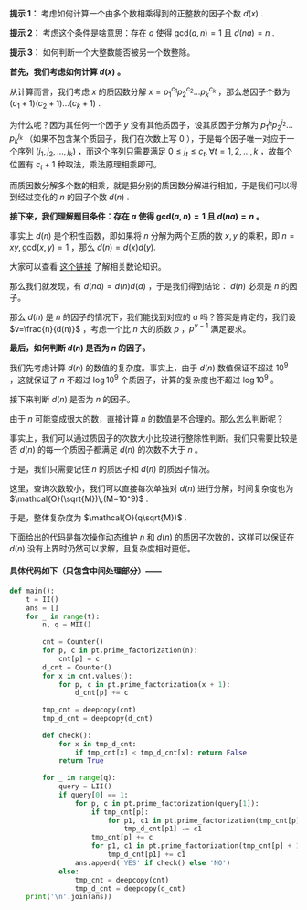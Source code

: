 **提示 1：** 考虑如何计算一个由多个数相乘得到的正整数的因子个数 $d(x)$ .

**提示 2：** 考虑这个条件是啥意思：存在 $a$ 使得 $\mathrm{gcd}(a, n)=1$ 且 $d(na)=n$ .

**提示 3：** 如何判断一个大整数能否被另一个数整除。

**首先，我们考虑如何计算 $d(x)$ 。**

从计算而言，我们考虑 $x$ 的质因数分解 $x=p_1^{c_1}p_2^{c_2}\dots p_k^{c_k}$ ，那么总因子个数为 $(c_1+1)(c_2+1)\dots(c_k+1)$ .

为什么呢？因为其任何一个因子 $y$ 没有其他质因子，设其质因子分解为 $p_1^{j_1}p_2^{j_2}\dots p_k^{j_k}$ （如果不包含某个质因子，我们在次数上写 $0$ ），于是每个因子唯一对应于一个序列 $(j_1,j_2,\dots,j_k)$ ，而这个序列只需要满足 $0\leq j_t\leq c_t,\,\forall t=1,2,\dots, k$ ，故每个位置有 $c_t+1$ 种取法，乘法原理相乘即可。

而质因数分解多个数的相乘，就是把分别的质因数分解进行相加，于是我们可以得到经过变化的 $n$ 的因子个数 $d(n)$ .

**接下来，我们理解题目条件：存在 $a$ 使得 $\mathrm{gcd}(a, n)=1$ 且 $d(na)=n$ 。**

事实上 $d(n)$ 是个积性函数，即如果将 $n$ 分解为两个互质的数 $x,y$ 的乘积，即 $n=xy,\,\mathrm{gcd}(x,y)=1$ ，那么 $d(n)=d(x)d(y)$.

大家可以查看 [这个链接](https://oi-wiki.org/math/number-theory/basic/#%E7%A7%AF%E6%80%A7%E5%87%BD%E6%95%B0) 了解相关数论知识。

那么我们就发现，有 $d(na)=d(n)d(a)$ ，于是我们得到结论： $d(n)$ 必须是 $n$ 的因子。

那么 $d(n)$ 是 $n$ 的因子的情况下，我们能找到对应的 $a$ 吗？答案是肯定的，我们设 $v=\frac{n}{d(n)}$ ，考虑一个比 $n$ 大的质数 $p$ ，$p^{v-1}$ 满足要求。

**最后，如何判断 $d(n)$ 是否为 $n$ 的因子。**

我们先考虑计算 $d(n)$ 的数值的复杂度。事实上，由于 $d(n)$ 数值保证不超过 $10^9$ ，这就保证了 $n$ 不超过 $\log 10^9$ 个质因子，计算的复杂度也不超过 $\log 10^9$ 。

接下来判断 $d(n)$ 是否为 $n$ 的因子。

由于 $n$ 可能变成很大的数，直接计算 $n$ 的数值是不合理的。那么怎么判断呢？

事实上，我们可以通过质因子的次数大小比较进行整除性判断。我们只需要比较是否 $d(n)$ 的每一个质因子都满足 $d(n)$ 的次数不大于 $n$ 。

于是，我们只需要记住 $n$ 的质因子和 $d(n)$ 的质因子情况。

这里，查询次数较小，我们可以直接每次单独对 $d(n)$ 进行分解，时间复杂度也为 $\mathcal{O}(\sqrt{M})\,(M=10^9)$ .

于是，整体复杂度为 $\mathcal{O}(q\sqrt{M})$ .

下面给出的代码是每次操作动态维护 $n$ 和 $d(n)$ 的质因子次数的，这样可以保证在 $d(n)$ 没有上界时仍然可以求解，且复杂度相对更低。

#### 具体代码如下（只包含中间处理部分）——

```Python []
def main():
    t = II()
    ans = []
    for _ in range(t):
        n, q = MII()
        
        cnt = Counter()
        for p, c in pt.prime_factorization(n):
            cnt[p] = c
        d_cnt = Counter()
        for x in cnt.values():
            for p, c in pt.prime_factorization(x + 1):
                d_cnt[p] += c
        
        tmp_cnt = deepcopy(cnt)
        tmp_d_cnt = deepcopy(d_cnt)
        
        def check():
            for x in tmp_d_cnt:
                if tmp_cnt[x] < tmp_d_cnt[x]: return False
            return True
        
        for _ in range(q):
            query = LII()
            if query[0] == 1:
                for p, c in pt.prime_factorization(query[1]):
                    if tmp_cnt[p]:
                        for p1, c1 in pt.prime_factorization(tmp_cnt[p] + 1):
                            tmp_d_cnt[p1] -= c1
                    tmp_cnt[p] += c
                    for p1, c1 in pt.prime_factorization(tmp_cnt[p] + 1):
                        tmp_d_cnt[p1] += c1
                ans.append('YES' if check() else 'NO')
            else:
                tmp_cnt = deepcopy(cnt)
                tmp_d_cnt = deepcopy(d_cnt)
    print('\n'.join(ans))
```
